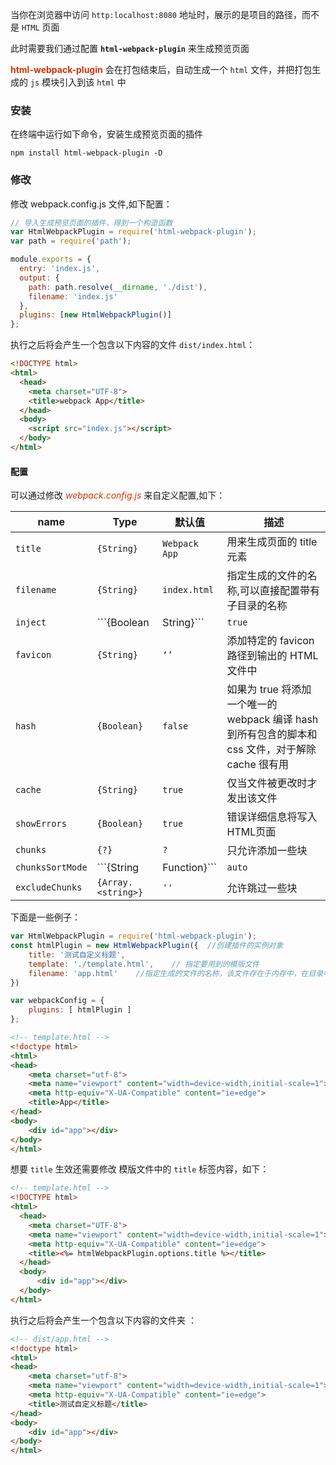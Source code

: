 当你在浏览器中访问 ```http:localhost:8080``` 地址时，展示的是项目的路径，而不是 ```HTML``` 页面

此时需要我们通过配置 **```html-webpack-plugin```** 来生成预览页面

**<font color="#d63200">html-webpack-plugin</font>** 会在打包结束后，⾃动⽣成⼀个 ```html``` ⽂件，并把打包⽣成的 ```js``` 模块引⼊到该 ```html``` 中

### 安装

在终端中运行如下命令，安装生成预览页面的插件

```Shell
npm install html-webpack-plugin -D
```

### 修改

修改 webpack.config.js  文件,如下配置：

```js
// 导入生成预览页面的插件，得到一个构造函数
var HtmlWebpackPlugin = require('html-webpack-plugin');
var path = require('path');

module.exports = {
  entry: 'index.js',
  output: {
    path: path.resolve(__dirname, './dist'),
    filename: 'index.js'
  },
  plugins: [new HtmlWebpackPlugin()]
};
```

执行之后将会产生一个包含以下内容的文件 ```dist/index.html```：

```html
<!DOCTYPE html>
<html>
  <head>
    <meta charset="UTF-8">
    <title>webpack App</title>
  </head>
  <body>
    <script src="index.js"></script>
  </body>
</html>
```

#### 配置

可以通过修改 *<font color="#d63200">webpack.config.js</font>* 来自定义配置,如下：

|  name   | Type  |  默认值   | 描述  |
|  ----  | ----  |  ----  | ----  |
| ```title```  | ```{String}``` | ```Webpack App``` | 用来生成页面的 title 元素 |
| ```filename```  | ```{String}``` | ```index.html``` | 指定生成的文件的名称,可以直接配置带有子目录的名称 |
| ```inject```  | ```{Boolean|String}``` | ```true``` | ```true || 'head' || 'body' || false```,注入所有的资源到特定的 template 或 templateContent 中，如果设置为 true 或 body，所有的 JavaScript 资源将被放置到body 元素的底部，head 将放置到 head 元素中 |
| ```favicon```  | ```{String}``` | ```‘’``` | 添加特定的 favicon 路径到输出的 HTML 文件中 |
| ```hash```  | ```{Boolean}``` | ```false``` | 如果为 true 将添加一个唯一的 webpack 编译 hash 到所有包含的脚本和css 文件，对于解除 cache 很有用 |
| ```cache```  | ```{String}``` | ```true``` | 仅当文件被更改时才发出该文件 |
| ```showErrors```  | ```{Boolean}``` | ```true``` | 错误详细信息将写入HTML页面 |
| ```chunks```  | ```{?}``` | ```?``` | 只允许添加一些块 |
| ```chunksSortMode```  | ```{String|Function}``` | ```auto``` | 允许控制块在包含到HTML之前应如何排序，支持的值 ```'none' | 'auto' | 'manual' | {Function}``` |
| ```excludeChunks```  | ```{Array.<string>}``` | ```''``` | 允许跳过一些块 |

下面是一些例子：

```js
var HtmlWebpackPlugin = require('html-webpack-plugin');
const htmlPlugin = new HtmlWebpackPlugin({  //创建插件的实例对象
    title: '测试自定义标题',
    template: './template.html',    // 指定要用到的模版文件
    filename: 'app.html'    //指定生成的文件的名称，该文件存在于内存中，在目录中不显示
})

var webpackConfig = {
    plugins: [ htmlPlugin ]
};
```

```html
<!-- template.html -->
<!doctype html>
<html>
<head>
    <meta charset="utf-8">
    <meta name="viewport" content="width=device-width,initial-scale=1">
    <meta http-equiv="X-UA-Compatible" content="ie=edge">
    <title>App</title>
</head>
<body>
    <div id="app"></div>
</body>
</html>
```

想要 ```title``` 生效还需要修改 模版文件中的 ```title``` 标签内容，如下：

```html
<!-- template.html -->
<!DOCTYPE html>
<html>
  <head>
    <meta charset="UTF-8">
    <meta name="viewport" content="width=device-width,initial-scale=1">
    <meta http-equiv="X-UA-Compatible" content="ie=edge">
    <title><%= htmlWebpackPlugin.options.title %></title>
  </head>
  <body>
      <div id="app"></div>
  </body>
</html>
```

执行之后将会产生一个包含以下内容的文件夹 ：

```html
<!-- dist/app.html -->
<!doctype html>
<html>
<head>
    <meta charset="utf-8">
    <meta name="viewport" content="width=device-width,initial-scale=1">
    <meta http-equiv="X-UA-Compatible" content="ie=edge">
    <title>测试自定义标题</title>
</head>
<body>
    <div id="app"></div>
</body>
</html>
```
